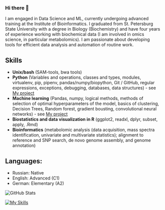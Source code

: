 ### Hi there 👋

I am engaged in Data Science and ML, currently undergoing advanced training at the Institute of Bioinformatics. I graduated from St. Petersburg State University with a degree in Biology (Biochemistry) and have four years of experience working with biochemical data (I am involved in omics science, in particular metabolomics). I am passionate about developing tools for efficient data analysis and automation of routine work.

## Skills
- **Unix/bash** (SAM-tools, bwa tools)
- **Python** (Variables and operations, classes and types, modules, virtualenv, pip, pipenv, pandas/numpy/biopython, Git / GitHub, regular expressions, exceptions, debugging, databases, data structures) - see [My project](https://github.com/nerofeeva2001/Python_projects)
- **Machine learning** (Pandas, numpy, logical methods, methods of selection of optimal hyperparameters of the model, basics of clustering, Decision Trees, Random forest, gradient bousting, convolutional neural networks) - see [My project](https://github.com/nerofeeva2001/BI-ml-2024) 
- **Biostatistics and data visualization in R** (ggplot2, readxl, dplyr, subset, apply, .Rmd) 
- **Bioinformatics** (metabolomic analysis (data acquisition, mass spectra identification, univariate and multivariate statistics); alignment to reference and SNP search, de novo genome assembly, and genome annotation)

## Languages:
- Russian: Native
- English: Advanced (C1)
- German: Elementary (A2)

![GitHub Stats](https://github-readme-stats.vercel.app/api?username=nerofeeva2001&theme=radical)

[![My Skills](https://skillicons.dev/icons?i=linux,py,r)](https://skillicons.dev)
